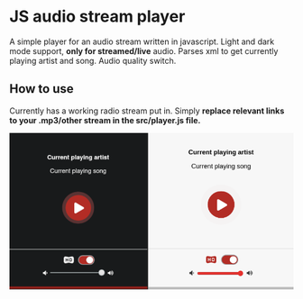 # JS audio stream player
A simple player for an audio stream written in javascript. Light and dark mode support, **only for streamed/live** audio. Parses xml to get currently playing artist and song. Audio quality switch.
## How to use
Currently has a working radio stream put in. Simply **replace relevant links to your .mp3/other stream in the src/player.js file.**

![alt text](https://raw.githubusercontent.com/HonusDaniel/JS-audio-stream-player/main/screenshot.png)
